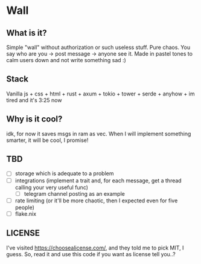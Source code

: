 # Wall
## What is it?
Simple "wall" without authorization or such useless
stuff. Pure chaos. You say who are you -> 
post message -> anyone see it. Made in pastel 
tones to calm users down and 
not write something sad :)
## Stack
Vanilla js + css + html + rust + axum + 
tokio + tower + serde + anyhow + im tired and it's 3:25 now

## Why is it cool?
idk, for now it saves msgs in ram as vec. When I will
implement something smarter, it will be cool, I promise!

## TBD
- [ ] storage which is adequate to a problem 
- [ ] integrations (implement a trait and, for 
each message, get a thread calling your very useful func)
  - [ ] telegram channel posting as an example
- [ ] rate limiting (or it'll be more chaotic, then I 
expected even for five people)
- [ ] flake.nix

## LICENSE
I've visited https://choosealicense.com/, and they told me
to pick MIT, I guess. So, read it and use this code if you want
as license tell you..?